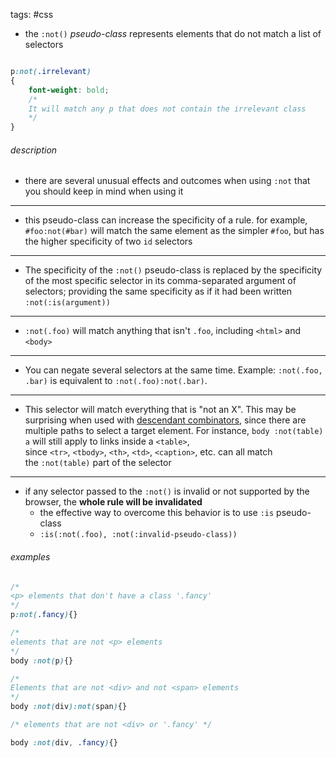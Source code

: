 tags: #css 

- the `:not()` _pseudo-class_ represents elements that do not match a list of selectors
``` css

p:not(.irrelevant)
{
	font-weight: bold;
	/*
	It will match any p that does not contain the irrelevant class
	*/
}
```

###### description
- there are several unusual effects and outcomes when using `:not` that you should keep in mind when using it
---

- this pseudo-class can increase the specificity of a rule. for example, `#foo:not(#bar)` will match the same element as the simpler `#foo`, but has the higher specificity of two `id` selectors
---

- The specificity of the `:not()` pseudo-class is replaced by the specificity of the most specific selector in its comma-separated argument of selectors; providing the same specificity as if it had been written `:not(:is(argument))`
---

- `:not(.foo)` will match anything that isn't `.foo`, including `<html>` and `<body>`
---

- You can negate several selectors at the same time. Example: `:not(.foo, .bar)` is equivalent to `:not(.foo):not(.bar)`.
---

- This selector will match everything that is "not an X". This may be surprising when used with [descendant combinators](https://developer.mozilla.org/en-US/docs/Web/CSS/Descendant_combinator), since there are multiple paths to select a target element. For instance, `body :not(table) a` will still apply to links inside a `<table>`, since `<tr>`, `<tbody>`, `<th>`, `<td>`, `<caption>`, etc. can all match the `:not(table)` part of the selector
---

- if any selector passed to the `:not()` is invalid or not supported by the browser, the **whole rule will be invalidated**
	- the effective way to overcome this behavior is to use `:is` pseudo-class
	- `:is(:not(.foo), :not(:invalid-pseudo-class))`
###### examples
``` css
/*
<p> elements that don't have a class '.fancy'
*/
p:not(.fancy){}

/*
elements that are not <p> elements
*/
body :not(p){}

/*
Elements that are not <div> and not <span> elements
*/
body :not(div):not(span){}

/* elements that are not <div> or '.fancy' */

body :not(div, .fancy){}


```